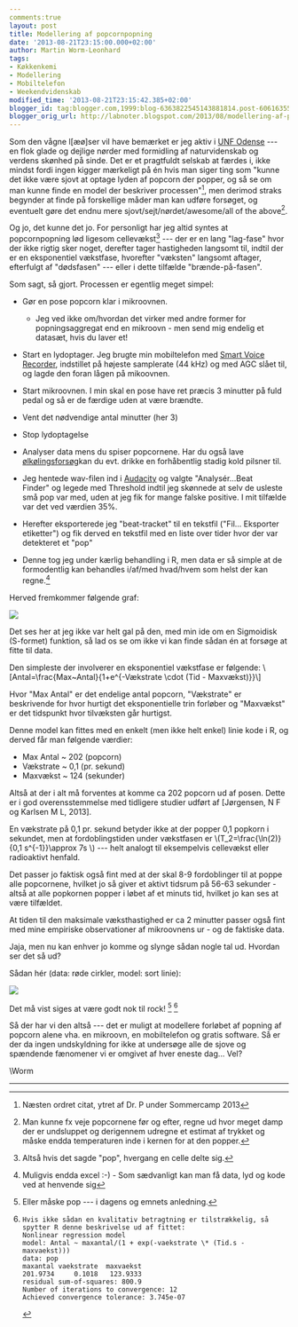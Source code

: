 ```yaml
---
comments:true
layout: post
title: Modellering af popcornpopning
date: '2013-08-21T23:15:00.000+02:00'
author: Martin Worm-Leonhard
tags:
- Køkkenkemi
- Modellering
- Mobiltelefon
- Weekendvidenskab
modified_time: '2013-08-21T23:15:42.385+02:00'
blogger_id: tag:blogger.com,1999:blog-6363822545143881814.post-6061635529709972434
blogger_orig_url: http://labnoter.blogspot.com/2013/08/modellering-af-popcornpopning.html
---
```


Som den vågne l\[æø\]ser vil have bemærket er jeg aktiv i [UNF
Odense](http://odense.unf.dk/) --- en flok glade og dejlige nørder med
formidling af naturvidenskab og verdens skønhed på sinde. Det er et
pragtfuldt selskab at færdes i, ikke mindst fordi ingen kigger mærkeligt
på én hvis man siger ting som "kunne det ikke være sjovt at optage lyden
af popcorn der popper, og så se om man kunne finde en model der
beskriver processen"[^1], men derimod straks begynder at finde på
forskellige måder man kan udføre forsøget, og eventuelt gøre det endnu
mere sjovt/sejt/nørdet/awesome/all of the above[^1a].

Og jo, det kunne det jo. For personligt har jeg altid syntes at
popcornpopning lød ligesom cellevækst[^2] --- der er en lang "lag-fase"
hvor der ikke rigtig sker noget, derefter tager hastigheden langsomt
til, indtil der er en eksponentiel vækstfase, hvorefter "væksten"
langsomt aftager, efterfulgt af "dødsfasen" --- eller i dette tilfælde
"brænde-på-fasen".

Som sagt, så gjort. Processen er egentlig meget simpel:

- Gør en pose popcorn klar i mikroovnen.
    -   Jeg ved ikke om/hvordan det virker med andre former for
        popningsaggregat end en mikroovn - men send mig endelig et datasæt,
        hvis du laver et!

- Start en lydoptager. Jeg brugte min mobiltelefon med [Smart Voice
    Recorder](https://play.google.com/store/apps/details?id=com.andrwq.recorder),
    indstillet på højeste samplerate (44 kHz) og med AGC slået til, og lagde
    den foran lågen på mikoovnen.
- Start mikroovnen. I min skal en pose have ret præcis 3 minutter på fuld
    pedal og så er de færdige uden at være brændte.
- Vent det nødvendige antal minutter (her 3)
- Stop lydoptagelse
- Analyser data mens du spiser popcornene. Har du også lave
    [ølkølingsforsøg](http://labnoter.blogspot.dk/2013/08/lkling-forstudie-til-festival.html)kan
    du evt. drikke en forhåbentlig stadig kold pilsner til.
- Jeg hentede wav-filen ind i
    [Audacity](http://audacity.sourceforge.net/) og valgte
    "Analysér...Beat Finder" og legede med Threshold indtil jeg skønnede
    at selv de usleste små pop var med, uden at jeg fik for mange
    falske positive. I mit tilfælde var det ved værdien 35%.
-   Herefter eksporterede jeg "beat-tracket" til en tekstfil ("Fil...
    Eksporter etiketter") og fik derved en tekstfil med en liste over
    tider hvor der var detekteret et "pop"
-   Denne tog jeg under kærlig behandling i R, men data er så simple at
    de formodentlig kan behandles i/af/med hvad/hvem som helst der kan
    regne.[^3]  

Herved fremkommer følgende graf:

[![]({{site.url}}/images/-Wr6R4HLJphE/UhUjVpqqnUI/AAAAAAAABzc/l2xQzrFK7Zg/s400/pop1.png)]({{site.url}}/images/-Wr6R4HLJphE/UhUjVpqqnUI/AAAAAAAABzc/l2xQzrFK7Zg/s1600/pop1.png)

Det ses her at jeg ikke var helt gal på den, med min ide om en
Sigmoidisk (S-formet) funktion, så lad os se om ikke vi kan finde sådan
én at forsøge at fitte til data. 

Den simpleste der involverer en
eksponentiel vækstfase er følgende:
\\[Antal=\frac{Max~Antal}{1+e^{-Vækstrate \cdot (Tid -
Maxvækst)}}\\]

Hvor "Max Antal" er det endelige antal popcorn, "Vækstrate" er
beskrivende for hvor hurtigt det eksponentielle trin forløber og
"Maxvækst" er det tidspunkt hvor tilvæksten går hurtigst.

Denne model kan fittes med en enkelt (men ikke helt enkel) linie kode i
R, og derved får man følgende værdier:

-   Max Antal ~ 202 (popcorn)
-   Vækstrate ~ 0,1 (pr. sekund)
-   Maxvækst ~ 124 (sekunder)

Altså at der i alt må forventes at komme ca 202 popcorn ud af posen.
Dette er i god overensstemmelse med tidligere studier udført af
\[Jørgensen, N F og Karlsen M L, 2013\].

En vækstrate på 0,1 pr. sekund betyder ikke at der popper 0,1 popkorn i
sekundet, men at fordoblingstiden under vækstfasen er
\\(T_2=\frac{\ln(2)}{0,1 s^{-1}}\approx 7s \\) --- helt analogt til
eksempelvis cellevækst eller radioaktivt henfald. 

Det passer jo faktisk
også fint med at der skal 8-9 fordoblinger til at poppe alle popcornene,
hvilket jo så giver et aktivt tidsrum på 56-63 sekunder - altså at alle
popkornen popper i løbet af et minuts tid, hvilket jo kan ses at være
tilfældet.

At tiden til den maksimale væksthastighed er ca 2 minutter passer også
fint med mine empiriske observationer af mikroovnens ur - og de faktiske
data.

Jaja, men nu kan enhver jo komme og slynge sådan nogle tal ud. Hvordan
ser det så ud? 

Sådan hér (data: røde cirkler, model: sort linie):

[![]({{site.url}}/images/-jFfZK8M50-g/UhUqRM7skSI/AAAAAAAABzs/k3ar5DC1eAc/s400/pop2.png)]({{site.url}}/images/-jFfZK8M50-g/UhUqRM7skSI/AAAAAAAABzs/k3ar5DC1eAc/s1600/pop2.png)

Det må vist siges at være godt nok til rock! [^4] [^5]

Så der har vi den altså --- det er muligt at modellere forløbet af popning
af popcorn alene vha. en mikroovn, en mobiltelefon og gratis software.
Så er der da ingen undskyldning for ikke at undersøge alle de sjove og
spændende fænomener vi er omgivet af hver eneste dag... Vel?

\\Worm

------------------------------------------------------------------------

[^1]: Næsten ordret citat, ytret af Dr. P under Sommercamp 2013



[^1a]: Man kunne fx veje popcornene før og efter, regne ud hvor meget
    damp der er undsluppet og derigennem udregne et estimat af trykket og
    måske endda temperaturen inde i kernen for at den popper.

[^2]: Altså hvis det sagde "pop", hvergang en celle delte sig.

[^3]: Muligvis endda excel :-) - Som sædvanligt kan man få data, lyd og
    kode ved at henvende sig

[^4]: Eller måske pop --- i dagens og emnets anledning.

[^5]: 
        Hvis ikke sådan en kvalitativ betragtning er tilstrækkelig, så
        spytter R denne beskrivelse ud af fittet:
        Nonlinear regression model
        model: Antal ~ maxantal/(1 + exp(-vaekstrate \* (Tid.s - maxvaekst)))
        data: pop
        maxantal vaekstrate  maxvaekst
        201.9734     0.1018   123.9333
        residual sum-of-squares: 800.9
        Number of iterations to convergence: 12
        Achieved convergence tolerance: 3.745e-07
